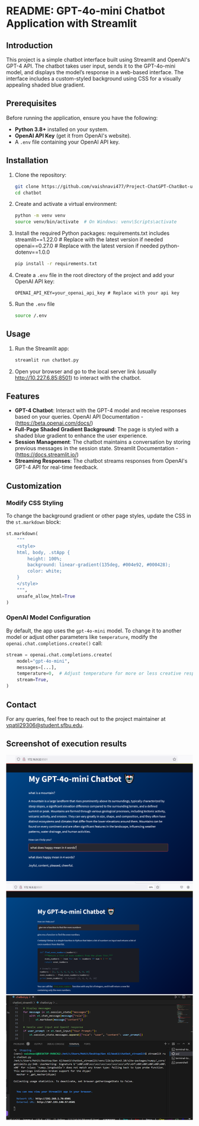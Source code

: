 # README: GPT-4o-mini Chatbot Application with Streamlit

## Introduction
This project is a simple chatbot interface built using Streamlit and OpenAI's GPT-4 API. The chatbot takes user input, sends it to the GPT-4o-mini model, and displays the model’s response in a web-based interface. The interface includes a custom-styled background using CSS for a visually appealing shaded blue gradient.

## Prerequisites
Before running the application, ensure you have the following:
- **Python 3.8+** installed on your system.
- **OpenAI API Key** (get it from OpenAI's website).
- A `.env` file containing your OpenAI API key.

## Installation

1. Clone the repository:
   ```bash
   git clone https://github.com/vaishnavi477/Project-ChatGPT-ChatBot-using-OpenAI-and-Streamlit.git
   cd chatbot
   ```

2. Create and activate a virtual environment:
   ```bash
   python -m venv venv
   source venv/bin/activate  # On Windows: venv\Scripts\activate
   ```

3. Install the required Python packages:
   requirements.txt includes
   streamlit==1.22.0  # Replace with the latest version if needed
   openai==0.27.0     # Replace with the latest version if needed
   python-dotenv==1.0.0

   ```bash
   pip install -r requirements.txt
   ```

4. Create a `.env` file in the root directory of the project and add your OpenAI API key:
   ```
   OPENAI_API_KEY=your_openai_api_key # Replace with your api key
   ```

5. Run the `.env` file
   ```bash
   source /.env
   ```

## Usage

1. Run the Streamlit app:
   ```bash
   streamlit run chatbot.py
   ```

2. Open your browser and go to the local server link (usually http://10.227.6.85:8501) to interact with the chatbot.

## Features

- **GPT-4 Chatbot**: Interact with the GPT-4 model and receive responses based on your queries.
   OpenAI API Documentation - (https://beta.openai.com/docs/)
- **Full-Page Shaded Gradient Background**: The page is styled with a shaded blue gradient to enhance the user experience.
- **Session Management**: The chatbot maintains a conversation by storing previous messages in the session state. Streamlit Documentation - (https://docs.streamlit.io/)
- **Streaming Responses**: The chatbot streams responses from OpenAI's GPT-4 API for real-time feedback.

## Customization

### Modify CSS Styling
To change the background gradient or other page styles, update the CSS in the `st.markdown` block:
```python
st.markdown(
    """
    <style>
    html, body, .stApp {
        height: 100%;
        background: linear-gradient(135deg, #004e92, #000428);
        color: white;
    }
    </style>
    """,
    unsafe_allow_html=True
)
```

### OpenAI Model Configuration
By default, the app uses the `gpt-4o-mini` model. To change it to another model or adjust other parameters like `temperature`, modify the `openai.chat.completions.create()` call:
```python
stream = openai.chat.completions.create(
    model="gpt-4o-mini",
    messages=[...],
    temperature=0,  # Adjust temperature for more or less creative responses
    stream=True,
)
```
## Contact
For any queries, feel free to reach out to the project maintainer at vpatil29306@student.sfbu.edu.

## Screenshot of execution results

![alt text](Execution_1.png)
![alt text](Execution_2.png)
![alt text](Execution_3.png)
